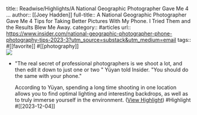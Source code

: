 title:: Readwise/Highlights/A National Geographic Photographer Gave Me 4 ...
author:: [[Joey Hadden]]
full-title:: A National Geographic Photographer Gave Me 4 Tips for Taking Better Pictures With My Phone. I Tried Them and the Results Blew Me Away.
category:: #articles
url:: https://www.insider.com/national-geographic-photographer-phone-photography-tips-2023-3?utm_source=substack&utm_medium=email
tags:: #[[favorite]] #[[photography]]  
![](https://i.insider.com/64011e73934c2c00180271e0?width=1200&format=jpeg)
- "The real secret of professional photographers is we shoot a lot, and then edit it down to just one or two " Yüyan told Insider. "You should do the same with your phone."
  
  According to Yüyan, spending a long time shooting in one location allows you to find optimal lighting and interesting backdrops, as well as to truly immerse yourself in the environment. ([View Highlight](https://read.readwise.io/read/01hgs9a3xr6jxbd9cmpvc0g6ad)) #Highlight #[[2023-12-04]]